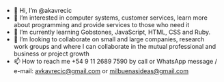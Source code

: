 - 👋 Hi, I’m @akavrecic
- 👀 I’m interested in computer systems, customer services, learn more about programming and provide services to those who need it
- 🌱 I’m currently learning Gobstones, JavaScript, HTML, CSS and Ruby.
- 💞️ I’m looking to collaborate on small and large companies, research work groups and where I can collaborate in the mutual professional and business or project growth
- 📫 How to reach me +54 9 11 2689 7590 by call or WhatsApp message / e-mail: avkavrecic@gmail.com or milbuenasideas@gmail.com

<!---
akavrecic/akavrecic is a ✨ special ✨ repository because its `README.md` (this file) appears on your GitHub profile.
You can click the Preview link to take a look at your changes.
--->
